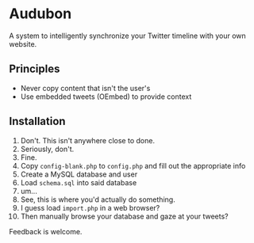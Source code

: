 # Audubon #

A system to intelligently synchronize your Twitter timeline with your own website.

## Principles ##

- Never copy content that isn't the user's
- Use embedded tweets (OEmbed) to provide context

## Installation ##

1. Don't. This isn't anywhere close to done.
2. Seriously, don't.
3. Fine.
4. Copy `config-blank.php` to `config.php` and fill out the appropriate info
5. Create a MySQL database and user
6. Load `schema.sql` into said database
7. um...
8. See, this is where you'd actually do something.
9. I guess load `import.php` in a web browser?
10. Then manually browse your database and gaze at your tweets?

Feedback is welcome.